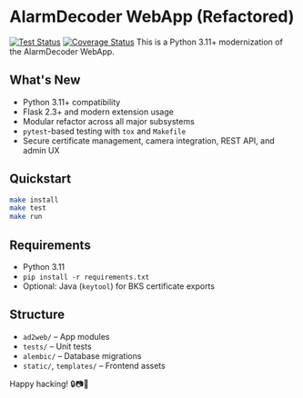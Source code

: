 # AlarmDecoder WebApp (Refactored)

[![Test Status](https://github.com/kars85/alarmdecoder-webapp-modernized/actions/workflows/python-app.yml/badge.svg)](https://github.com/kars85/alarmdecoder-webapp-modernized/actions/workflows/python-app.yml)
[![Coverage Status](https://coveralls.io/repos/github/kars85/alarmdecoder-webapp-modernized/badge.svg?branch=dev)](https://coveralls.io/github/kars85/alarmdecoder-webapp-modernized?branch=dev)
This is a Python 3.11+ modernization of the AlarmDecoder WebApp.

## What's New

- Python 3.11+ compatibility
- Flask 2.3+ and modern extension usage
- Modular refactor across all major subsystems
- `pytest`-based testing with `tox` and `Makefile`
- Secure certificate management, camera integration, REST API, and admin UX

## Quickstart

```bash
make install
make test
make run
```

## Requirements

- Python 3.11
- `pip install -r requirements.txt`
- Optional: Java (`keytool`) for BKS certificate exports

## Structure

- `ad2web/` – App modules
- `tests/` – Unit tests
- `alembic/` – Database migrations
- `static/`, `templates/` – Frontend assets

Happy hacking! 🔒📷🔔